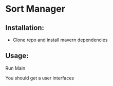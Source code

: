 # Sort Manager

## Installation:
- Clone repo and install mavern dependencies

## Usage:
Run Main

You should get a user interfaces
